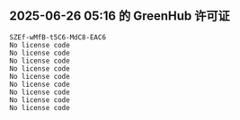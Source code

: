## 2025-06-26 05:16 的 GreenHub 许可证
```
SZEf-wMfB-t5C6-MdC8-EAC6
No license code
No license code
No license code
No license code
No license code
No license code
No license code
No license code
No license code
```
